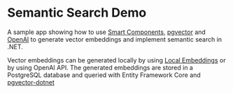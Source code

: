 # Semantic Search Demo

A sample app showing how to use [Smart Components](https://github.com/dotnet-smartcomponents/smartcomponents), [pgvector](https://github.com/pgvector/pgvector)
and [OpenAI](https://github.com/openai/openai-dotnet) to generate vector embeddings and implement semantic search in .NET.

Vector embeddings can be generated locally by using [Local Embeddings](https://github.com/dotnet-smartcomponents/smartcomponents/blob/main/docs/local-embeddings.md) or by using OpenAI API.
The generated embeddings are stored in a PostgreSQL database and queried with Entity Framework Core and [pgvector-dotnet](https://github.com/pgvector/pgvector-dotnet)
